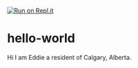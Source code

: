 [![Run on Repl.it](https://repl.it/badge/github/fasteddie68/hello-world)](https://repl.it/github/fasteddie68/hello-world)
# hello-world

Hi I am Eddie a resident of Calgary, Alberta.
